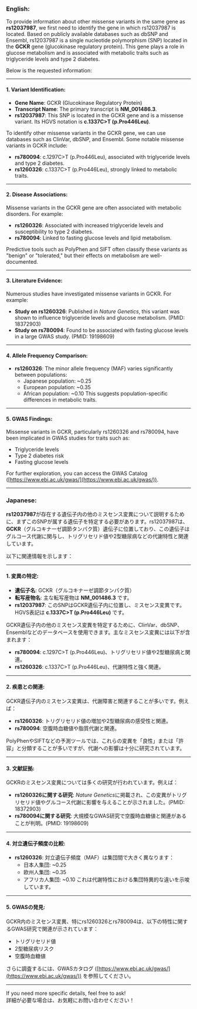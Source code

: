 ### English:
To provide information about other missense variants in the same gene as **rs12037987**, we first need to identify the gene in which rs12037987 is located. Based on publicly available databases such as dbSNP and Ensembl, rs12037987 is a single nucleotide polymorphism (SNP) located in the **GCKR** gene (glucokinase regulatory protein). This gene plays a role in glucose metabolism and is associated with metabolic traits such as triglyceride levels and type 2 diabetes.

Below is the requested information:

---

#### 1. Variant Identification:
- **Gene Name**: GCKR (Glucokinase Regulatory Protein)
- **Transcript Name**: The primary transcript is **NM_001486.3**.
- **rs12037987**: This SNP is located in the GCKR gene and is a missense variant. Its HGVS notation is **c.1337C>T (p.Pro446Leu)**.

To identify other missense variants in the GCKR gene, we can use databases such as ClinVar, dbSNP, and Ensembl. Some notable missense variants in GCKR include:
  - **rs780094**: c.1297C>T (p.Pro446Leu), associated with triglyceride levels and type 2 diabetes.
  - **rs1260326**: c.1337C>T (p.Pro446Leu), strongly linked to metabolic traits.

---

#### 2. Disease Associations:
Missense variants in the GCKR gene are often associated with metabolic disorders. For example:
- **rs1260326**: Associated with increased triglyceride levels and susceptibility to type 2 diabetes.
- **rs780094**: Linked to fasting glucose levels and lipid metabolism.

Predictive tools such as PolyPhen and SIFT often classify these variants as "benign" or "tolerated," but their effects on metabolism are well-documented.

---

#### 3. Literature Evidence:
Numerous studies have investigated missense variants in GCKR. For example:
- **Study on rs1260326**: Published in *Nature Genetics*, this variant was shown to influence triglyceride levels and glucose metabolism. (PMID: 18372903)
- **Study on rs780094**: Found to be associated with fasting glucose levels in a large GWAS study. (PMID: 19198609)

---

#### 4. Allele Frequency Comparison:
- **rs1260326**: The minor allele frequency (MAF) varies significantly between populations:
  - Japanese population: ~0.25
  - European population: ~0.35
  - African population: ~0.10
This suggests population-specific differences in metabolic traits.

---

#### 5. GWAS Findings:
Missense variants in GCKR, particularly rs1260326 and rs780094, have been implicated in GWAS studies for traits such as:
- Triglyceride levels
- Type 2 diabetes risk
- Fasting glucose levels

For further exploration, you can access the GWAS Catalog ([https://www.ebi.ac.uk/gwas/](https://www.ebi.ac.uk/gwas/)).

---

### Japanese:
**rs12037987**が存在する遺伝子内の他のミスセンス変異について説明するために、まずこのSNPが属する遺伝子を特定する必要があります。rs12037987は、**GCKR**（グルコキナーゼ調節タンパク質）遺伝子に位置しており、この遺伝子はグルコース代謝に関与し、トリグリセリド値や2型糖尿病などの代謝特性と関連しています。

以下に関連情報を示します：

---

#### 1. 変異の特定:
- **遺伝子名**: GCKR（グルコキナーゼ調節タンパク質）
- **転写産物名**: 主な転写産物は **NM_001486.3** です。
- **rs12037987**: このSNPはGCKR遺伝子内に位置し、ミスセンス変異です。HGVS表記は **c.1337C>T (p.Pro446Leu)** です。

GCKR遺伝子内の他のミスセンス変異を特定するために、ClinVar、dbSNP、Ensemblなどのデータベースを使用できます。主なミスセンス変異には以下が含まれます：
  - **rs780094**: c.1297C>T (p.Pro446Leu)、トリグリセリド値や2型糖尿病と関連。
  - **rs1260326**: c.1337C>T (p.Pro446Leu)、代謝特性と強く関連。

---

#### 2. 疾患との関連:
GCKR遺伝子内のミスセンス変異は、代謝障害と関連することが多いです。例えば：
- **rs1260326**: トリグリセリド値の増加や2型糖尿病の感受性と関連。
- **rs780094**: 空腹時血糖値や脂質代謝と関連。

PolyPhenやSIFTなどの予測ツールでは、これらの変異を「良性」または「許容」と分類することが多いですが、代謝への影響は十分に研究されています。

---

#### 3. 文献証拠:
GCKRのミスセンス変異については多くの研究が行われています。例えば：
- **rs1260326に関する研究**: *Nature Genetics*に掲載され、この変異がトリグリセリド値やグルコース代謝に影響を与えることが示されました。(PMID: 18372903)
- **rs780094に関する研究**: 大規模なGWAS研究で空腹時血糖値と関連があることが判明。(PMID: 19198609)

---

#### 4. 対立遺伝子頻度の比較:
- **rs1260326**: 対立遺伝子頻度（MAF）は集団間で大きく異なります：
  - 日本人集団: ~0.25
  - 欧州人集団: ~0.35
  - アフリカ人集団: ~0.10
これは代謝特性における集団特異的な違いを示唆しています。

---

#### 5. GWASの発見:
GCKR内のミスセンス変異、特にrs1260326とrs780094は、以下の特性に関するGWAS研究で関連が示されています：
- トリグリセリド値
- 2型糖尿病リスク
- 空腹時血糖値

さらに調査するには、GWASカタログ ([https://www.ebi.ac.uk/gwas/](https://www.ebi.ac.uk/gwas/)) を参照してください。

--- 

If you need more specific details, feel free to ask!  
詳細が必要な場合は、お気軽にお問い合わせください！